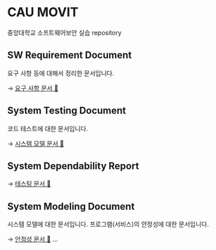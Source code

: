 # CAU MOVIT

중앙대학교 소프트웨어보안 실습 repository

## SW Requirement Document

요구 사항 등에 대해서 정리한 문서입니다.

→ [요구 사항 문서 📜](./docs/requirements.md)

## System Testing Document

코드 테스트에 대한 문서입니다.

→ [시스템 모델 문서 📜](./docs/testing.md)

## System Dependability Report

→ [테스팅 문서 📜](./docs/testing.md)

## System Modeling Document

시스템 모델에 대한 문서입니다.
프로그램(서비스)의 안정성에 대한 문서입니다.

→ [안정성 문서 📜](./docs/dependability.md)
...
